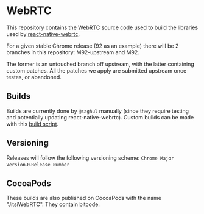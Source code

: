# WebRTC

This repository contains the [WebRTC](https://webrtc.org) source code used to
build the libraries used by [react-native-webrtc](https://github.com/react-native-webrtc/react-native-webrtc).

For a given stable Chrome release (92 as an example) there will be 2 branches in this repository: M92-upstream and M92.

The former is an untouched branch off upstream, with the latter containing custom patches. All the patches we apply are
submitted upstream once testes, or abandoned.

## Builds

Builds are currently done by `@saghul` manually (since they require testing and potentially updating react-native-webrtc). Custom builds can be made with this [build script](https://github.com/react-native-webrtc/react-native-webrtc/blob/master/tools/build-webrtc.py).

## Versioning

Releases will follow the following versioning scheme: `Chrome Major Version`.`0`.`Release Number`

## CocoaPods

These builds are also published on CocoaPods with the name "JitsiWebRTC". They contain bitcode.
